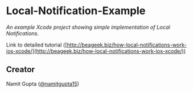 # Local-Notification-Example
*An example Xcode project showing simple implementation of Local Notifications.*

Link to detailed tutorial ([http://beageek.biz/how-local-notifications-work-ios-xcode/](http://beageek.biz/how-local-notifications-work-ios-xcode/))

## Creator

Namit Gupta ([@namitgupta15](https://twitter.com/namitgupta15))

